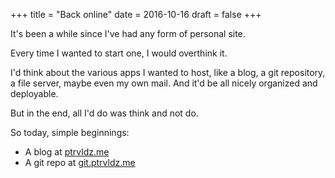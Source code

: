 +++
title = "Back online"
date = 2016-10-16
draft = false
+++

It's been a while since I've had any form of personal site.

Every time I wanted to start one, I would overthink it.

I'd think about the various apps I wanted to host, like a blog, a git repository, a file server, maybe even my own mail. And it'd be all nicely organized and deployable.

But in the end, all I'd do was think and not do.

So today, simple beginnings:

- A blog at [ptrvldz.me](https://ptrvldz.me)
- A git repo at [git.ptrvldz.me](https://git.ptrvldz.me) 